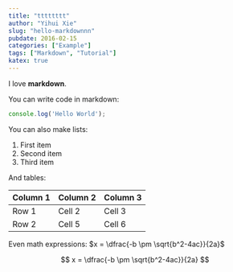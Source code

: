 ```yaml
---
title: "tttttttt"
author: "Yihui Xie"
slug: "hello-markdownnn"
pubdate: 2016-02-15
categories: ["Example"]
tags: ["Markdown", "Tutorial"]
katex: true
---
```


I love **markdown**.

You can write code in markdown:

```js
console.log('Hello World');
```

You can also make lists:

1. First item
2. Second item
3. Third item

And tables:

| Column 1 | Column 2 | Column 3 |
|----------|----------|----------|
| Row 1    | Cell 2   | Cell 3   |
| Row 2    | Cell 5   | Cell 6   |

Even math expressions: $x = \dfrac{-b \pm \sqrt{b^2-4ac}}{2a}$

$$
x = \dfrac{-b \pm \sqrt{b^2-4ac}}{2a}
$$
